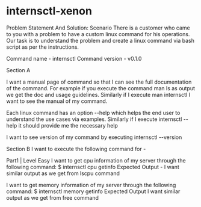 # internsctl-xenon

Problem Statement And Solution:
Scenario There is a customer who came to you with a problem to have a custom linux command for his operations. Our task is to understand the problem and create a linux command via bash script as per the instructions.

Command name - internsctl
Command version - v0.1.0


Section A

I want a manual page of command so that I can see the full documentation of the command. For example if you execute the command man ls as output we get the doc and usage guidelines. Similarly if I execute man internsctl I want to see the manual of my command.

Each linux command has an option --help which helps the end user to understand the use cases via examples. Similarly if I execute internsctl --help it should provide me the necessary help

I want to see version of my command by executing internsctl --version








Section B
I want to execute the following command for -

Part1 | Level Easy I want to get cpu information of my server through the following command:
$ internsctl cpu getinfo Expected Output - I want similar output as we get from lscpu command

I want to get memory information of my server through the following command: $ internsctl memory getinfo Expected Output I want similar output as we get from free command
